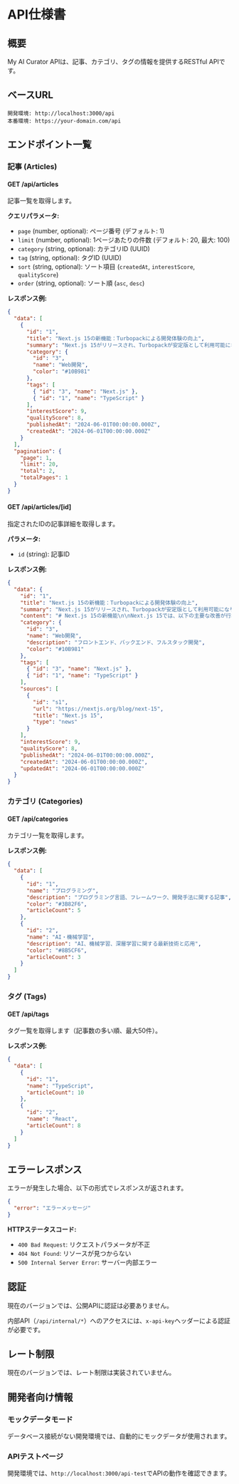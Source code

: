 # API仕様書

## 概要

My AI Curator APIは、記事、カテゴリ、タグの情報を提供するRESTful APIです。

## ベースURL

```
開発環境: http://localhost:3000/api
本番環境: https://your-domain.com/api
```

## エンドポイント一覧

### 記事 (Articles)

#### GET /api/articles

記事一覧を取得します。

**クエリパラメータ:**
- `page` (number, optional): ページ番号 (デフォルト: 1)
- `limit` (number, optional): 1ページあたりの件数 (デフォルト: 20, 最大: 100)
- `category` (string, optional): カテゴリID (UUID)
- `tag` (string, optional): タグID (UUID)
- `sort` (string, optional): ソート項目 (`createdAt`, `interestScore`, `qualityScore`)
- `order` (string, optional): ソート順 (`asc`, `desc`)

**レスポンス例:**
```json
{
  "data": [
    {
      "id": "1",
      "title": "Next.js 15の新機能：Turbopackによる開発体験の向上",
      "summary": "Next.js 15がリリースされ、Turbopackが安定版として利用可能になりました。",
      "category": {
        "id": "3",
        "name": "Web開発",
        "color": "#10B981"
      },
      "tags": [
        { "id": "3", "name": "Next.js" },
        { "id": "1", "name": "TypeScript" }
      ],
      "interestScore": 9,
      "qualityScore": 8,
      "publishedAt": "2024-06-01T00:00:00.000Z",
      "createdAt": "2024-06-01T00:00:00.000Z"
    }
  ],
  "pagination": {
    "page": 1,
    "limit": 20,
    "total": 2,
    "totalPages": 1
  }
}
```

#### GET /api/articles/[id]

指定されたIDの記事詳細を取得します。

**パラメータ:**
- `id` (string): 記事ID

**レスポンス例:**
```json
{
  "data": {
    "id": "1",
    "title": "Next.js 15の新機能：Turbopackによる開発体験の向上",
    "summary": "Next.js 15がリリースされ、Turbopackが安定版として利用可能になりました。",
    "content": "# Next.js 15の新機能\n\nNext.js 15では、以下の主要な改善が行われました...",
    "category": {
      "id": "3",
      "name": "Web開発",
      "description": "フロントエンド、バックエンド、フルスタック開発",
      "color": "#10B981"
    },
    "tags": [
      { "id": "3", "name": "Next.js" },
      { "id": "1", "name": "TypeScript" }
    ],
    "sources": [
      {
        "id": "s1",
        "url": "https://nextjs.org/blog/next-15",
        "title": "Next.js 15",
        "type": "news"
      }
    ],
    "interestScore": 9,
    "qualityScore": 8,
    "publishedAt": "2024-06-01T00:00:00.000Z",
    "createdAt": "2024-06-01T00:00:00.000Z",
    "updatedAt": "2024-06-01T00:00:00.000Z"
  }
}
```

### カテゴリ (Categories)

#### GET /api/categories

カテゴリ一覧を取得します。

**レスポンス例:**
```json
{
  "data": [
    {
      "id": "1",
      "name": "プログラミング",
      "description": "プログラミング言語、フレームワーク、開発手法に関する記事",
      "color": "#3B82F6",
      "articleCount": 5
    },
    {
      "id": "2",
      "name": "AI・機械学習",
      "description": "AI、機械学習、深層学習に関する最新技術と応用",
      "color": "#8B5CF6",
      "articleCount": 3
    }
  ]
}
```

### タグ (Tags)

#### GET /api/tags

タグ一覧を取得します（記事数の多い順、最大50件）。

**レスポンス例:**
```json
{
  "data": [
    {
      "id": "1",
      "name": "TypeScript",
      "articleCount": 10
    },
    {
      "id": "2",
      "name": "React",
      "articleCount": 8
    }
  ]
}
```

## エラーレスポンス

エラーが発生した場合、以下の形式でレスポンスが返されます。

```json
{
  "error": "エラーメッセージ"
}
```

**HTTPステータスコード:**
- `400 Bad Request`: リクエストパラメータが不正
- `404 Not Found`: リソースが見つからない
- `500 Internal Server Error`: サーバー内部エラー

## 認証

現在のバージョンでは、公開APIに認証は必要ありません。

内部API（`/api/internal/*`）へのアクセスには、`x-api-key`ヘッダーによる認証が必要です。

## レート制限

現在のバージョンでは、レート制限は実装されていません。

## 開発者向け情報

### モックデータモード

データベース接続がない開発環境では、自動的にモックデータが使用されます。

### APIテストページ

開発環境では、`http://localhost:3000/api-test`でAPIの動作を確認できます。